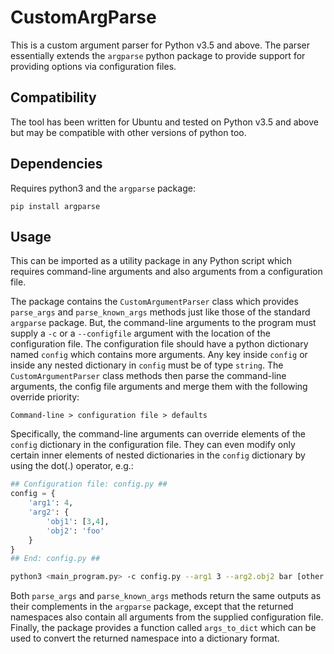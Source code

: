 # CustomArgParse

This is a custom argument parser for Python v3.5 and above. The parser essentially extends the `argparse` python package to provide support for providing options via configuration files.

## Compatibility
The tool has been written for Ubuntu and tested on Python v3.5 and above but may be compatible with other versions of python too.

## Dependencies
Requires python3 and the `argparse` package:

```
pip install argparse
```

## Usage

This can be imported as a utility package in any Python script which requires command-line arguments and also arguments from a configuration file. 

The package contains the `CustomArgumentParser` class which provides `parse_args` and `parse_known_args` methods just like those of the standard `argparse` package. But, the command-line arguments to the program must supply a `-c` or a `--configfile` argument with the location of the configuration file. The configuration file should have a python dictionary named `config` which contains more arguments. Any key inside `config` or inside any nested dictionary in `config` must be of type `string`. The `CustomArgumentParser` class methods then parse the command-line arguments, the config file arguments and merge them with the following override priority:
```
Command-line > configuration file > defaults
```
Specifically, the command-line arguments can override elements of the `config` dictionary in the configuration file. They can even modify only certain inner elements of nested dictionaries in the `config` dictionary by using the dot(.) operator, e.g.:

```python
## Configuration file: config.py ##
config = {
    'arg1': 4,
    'arg2': {
        'obj1': [3,4],
        'obj2': 'foo'
    }
}
## End: config.py ##
```

```bash
python3 <main_program.py> -c config.py --arg1 3 --arg2.obj2 bar [other arguments added to the parser]
```

Both `parse_args` and `parse_known_args` methods return the same outputs as their complements in the `argparse` package, except that the returned namespaces also contain all arguments from the supplied configuration file. Finally, the package provides a function called `args_to_dict` which can be used to convert the returned namespace into a dictionary format.